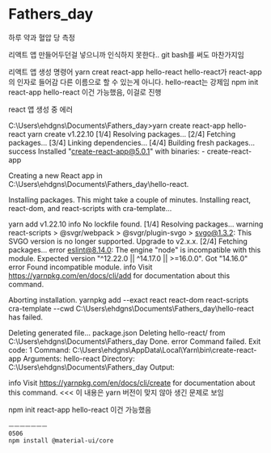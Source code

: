 # Fathers_day
하루 약과 혈압 당 측정


리액트 앱 만들어두던걸 넣으니까 인식하지 못한다..
git bash를 써도 마찬가지임

리액트 앱 생성 명령어
yarn creat react-app hello-react
	hello-react가 react-app의 인자로 들어감
	다른 이름으로 할 수 있는게 아니다.
	hello-react는 강제임
npm init react-app hello-react
	이건 가능했음, 이걸로 진행

react 앱 생성 중 에러
>>>
C:\Users\ehdgns\Documents\Fathers_day>yarn create react-app hello-react
yarn create v1.22.10
[1/4] Resolving packages...
[2/4] Fetching packages...
[3/4] Linking dependencies...
[4/4] Building fresh packages...
success Installed "create-react-app@5.0.1" with binaries:
      - create-react-app

Creating a new React app in C:\Users\ehdgns\Documents\Fathers_day\hello-react.

Installing packages. This might take a couple of minutes.
Installing react, react-dom, and react-scripts with cra-template...

yarn add v1.22.10
info No lockfile found.
[1/4] Resolving packages...
warning react-scripts > @svgr/webpack > @svgr/plugin-svgo > svgo@1.3.2: This SVGO version is no longer supported. Upgrade to v2.x.x.
[2/4] Fetching packages...
error eslint@8.14.0: The engine "node" is incompatible with this module. Expected version "^12.22.0 || ^14.17.0 || >=16.0.0". Got "14.16.0"
error Found incompatible module.
info Visit https://yarnpkg.com/en/docs/cli/add for documentation about this command.

Aborting installation.
  yarnpkg add --exact react react-dom react-scripts cra-template --cwd C:\Users\ehdgns\Documents\Fathers_day\hello-react has failed.

Deleting generated file... package.json
Deleting hello-react/ from C:\Users\ehdgns\Documents\Fathers_day
Done.
error Command failed.
Exit code: 1
Command: C:\Users\ehdgns\AppData\Local\Yarn\bin\create-react-app
Arguments: hello-react
Directory: C:\Users\ehdgns\Documents\Fathers_day
Output:

info Visit https://yarnpkg.com/en/docs/cli/create for documentation about this command.
<<<
이 내용은 yarn 버전이 맞지 않아 생긴 문제로 보임


npm init react-app hello-react
	이건 가능했음



	ㅡㅡㅡㅡㅡㅡㅡ
	0506
	npm install @material-ui/core
	